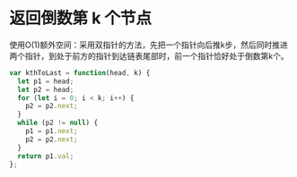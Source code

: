 # 返回倒数第 k 个节点

使用O(1)额外空间：采用双指针的方法，先把一个指针向后推k步，然后同时推进两个指针，到处于前方的指针到达链表尾部时，前一个指针恰好处于倒数第k个。

```js
var kthToLast = function(head, k) {
  let p1 = head;
  let p2 = head;
  for (let i = 0; i < k; i++) {
    p2 = p2.next;
  }
  while (p2 != null) {
    p1 = p1.next;
    p2 = p2.next;
  }
  return p1.val;
};
```
